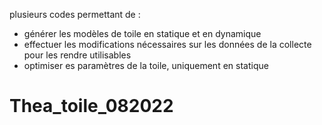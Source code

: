 plusieurs codes permettant de :
- générer les modèles de toile en statique et en dynamique
- effectuer les modifications nécessaires sur les données de la collecte pour les rendre utilisables
- optimiser es paramètres de la toile, uniquement en statique

# Thea_toile_082022
